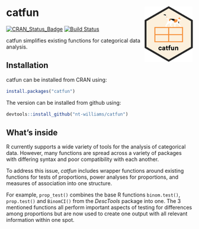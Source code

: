 
# catfun <img src="man\figures\catfun_final.png" align="right" height = "150" />

[![CRAN\_Status\_Badge](http://www.r-pkg.org/badges/version/catfun)](https://cran.r-project.org/package=catfun)
[![Build
Status](https://travis-ci.org/nt-williams/catfun.svg?branch=master)](https://travis-ci.org/nt-williams/catfun)

catfun simplifies existing functions for categorical data analysis.

## Installation

catfun can be installed from CRAN using:

``` r
install.packages("catfun")
```

The version can be installed from github using:

``` r
devtools::install_github("nt-williams/catfun")
```

## What’s inside

R currently supports a wide variety of tools for the analysis of
categorical data. However, many functions are spread across a variety of
packages with differing syntax and poor compatibility with each another.

To address this issue, *catfun* includes wrapper functions around
existing functions for tests of proportions, power analyses for
proportions, and measures of association into one structure.

For example, `prop_test()` combines the base R functions `binom.test()`,
`prop.test()` and `BinomCI()` from the *DescTools* package into one. The
3 mentioned functions all perform important aspects of testing for
differences among proportions but are now used to create one output with
all relevant information within one spot.
